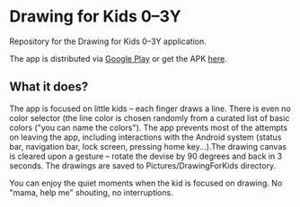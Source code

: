 # Drawing for Kids 0–3Y

Repository for the Drawing for Kids 0–3Y application.

The app is distributed via [Google Play](https://play.google.com/store/apps/details?id=cz.jaro.drawing) or get the APK [here](https://github.com/jmalenko/DrawingForKids/tree/master/artifact/release).

## What it does?
The app is focused on little kids – each finger draws a line. There is even no color selector (the line color is chosen randomly from a curated list of basic colors ("you can name the colors"). The app prevents most of the attempts on leaving the app, including interactions with the Android system (status bar, navigation bar, lock screen, pressing home key...).The drawing canvas is cleared upon a gesture – rotate the devise by 90 degrees and back in 3 seconds. The drawings are saved to Pictures/DrawingForKids directory.

You can enjoy the quiet moments when the kid is focused on drawing. No "mama, help me" shouting, no interruptions.